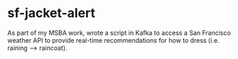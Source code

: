 # sf-jacket-alert
As part of my MSBA work, wrote a script in Kafka to access a San Francisco weather API to provide real-time recommendations for how to dress (i.e. raining --> raincoat).

